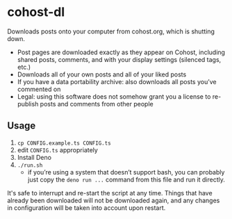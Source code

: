 # cohost-dl
Downloads posts onto your computer from cohost.org, which is shutting down.

- Post pages are downloaded exactly as they appear on Cohost, including shared posts, comments, and with your display settings (silenced tags, etc.)
- Downloads all of your own posts and all of your liked posts
- If you have a data portability archive: also downloads all posts you’ve commented on
- Legal: using this software does not somehow grant you a license to re-publish posts and comments from other people

## Usage
1. `cp CONFIG.example.ts CONFIG.ts`
2. edit `CONFIG.ts` appropriately
3. Install Deno
4. `./run.sh`
    - if you’re using a system that doesn’t support bash,
      you can probably just copy the `deno run ...` command from this file and run it directly.

It's safe to interrupt and re-start the script at any time.
Things that have already been downloaded will not be downloaded again,
and any changes in configuration will be taken into account upon restart.
